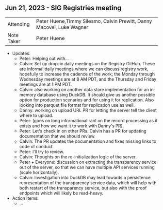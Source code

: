 ## Jun 21, 2023 - SIG Registries meeting

|          |      | 
| -------- | -------- |
| Attending  | Peter Huene,Timmy Silesmo, Calvin Prewitt, Danny Macovei, Luke Wagner |
| Note Taker | Peter Huene |

* Updates:
    * Peter: Helping out with...
    * Calvin: Set up drop-in daily meetings on the Registry GitHub. These are informal daily meetings where we can discuss registry work, hopefully to increase the cadence of the work; the Monday through Wednesday meetings are at 8 AM PDT, and the Thursday and Friday meetings are at 1 PM PDT.
    * Calvin: also working on another data store implementation for an in-memory database using DuckDB. It should give us another possible option for production scenarios and for using it for replication. Also looking into parquet file format for replication use as well.
    * Danny: working on upload URL PR for letting the server tell the client where to upload.
    * Peter: (goes on long informational rant on the record processing as it exists and how we want it to work with Danny's PR).
    * Peter: Let's check in on other PRs. Calvin has a PR for updating documentation that we should review.
    * Calvin: The PR updates the documentation and fixes missing links to code of conduct.
    * Peter: I'll try to review.
    * Calvin: Thoughts on the re-initialization logic of the server.
    * Peter + Everyone: discussion on extracting the transparency service out of the server, so that we can have multiple API services running (scale horizontally).
    * Calvin: Investigation into DuckDB may lead towards a persistence representation of the transparency service data, which will help with both restart of the transparency service, but also with the proof endpoints which will likely be read-heavy.
* Action Items:
    * ...

